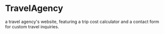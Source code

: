 # TravelAgency
a travel agency's website, featuring a trip cost calculator and a contact form for  custom travel inquiries. 
